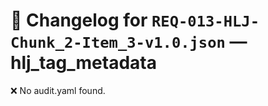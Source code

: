 # 📝 Changelog for `REQ-013-HLJ-Chunk_2-Item_3-v1.0.json` — **hlj_tag_metadata**

❌ No audit.yaml found.
